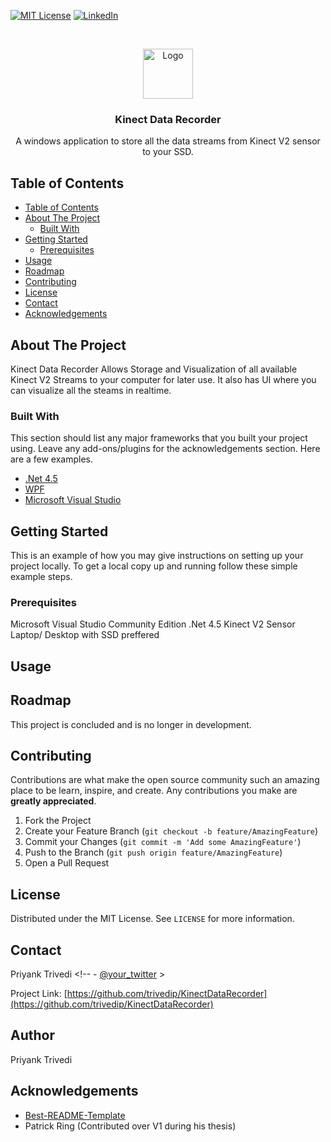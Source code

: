 
[![MIT License][license-shield]][license-url]
[![LinkedIn][linkedin-shield]][linkedin-url]



<!-- PROJECT LOGO -->
<br />
<p align="center">
  <a href="https://github.com/othneildrew/Best-README-Template">
    <img src="images/logo.png" alt="Logo" width="80" height="80">
  </a>

  <h3 align="center">Kinect Data Recorder</h3>

  <p align="center">
    A windows application to store all the data streams from Kinect V2 sensor to your SSD.
  </p>
</p>



<!-- TABLE OF CONTENTS -->
## Table of Contents

- [Table of Contents](#table-of-contents)
- [About The Project](#about-the-project)
  - [Built With](#built-with)
- [Getting Started](#getting-started)
  - [Prerequisites](#prerequisites)
- [Usage](#usage)
- [Roadmap](#roadmap)
- [Contributing](#contributing)
- [License](#license)
- [Contact](#contact)
- [Acknowledgements](#acknowledgements)


<!-- ABOUT THE PROJECT -->
## About The Project
Kinect Data Recorder Allows Storage and Visualization of all available Kinect V2 Streams to your computer for later use. It also has UI where you can visualize all the steams in realtime.

### Built With
This section should list any major frameworks that you built your project using. Leave any add-ons/plugins for the acknowledgements section. Here are a few examples.
* [.Net 4.5](https://visualstudio.microsoft.com/vs/community/)
* [WPF](https://visualstudio.microsoft.com/vs/community/)
* [Microsoft Visual Studio](https://visualstudio.microsoft.com/vs/community/)



<!-- GETTING STARTED -->
## Getting Started

This is an example of how you may give instructions on setting up your project locally.
To get a local copy up and running follow these simple example steps.

### Prerequisites

Microsoft Visual Studio Community Edition
.Net 4.5
Kinect V2 Sensor
Laptop/ Desktop with SSD preffered


<!-- USAGE EXAMPLES -->
## Usage



<!-- ROADMAP -->
## Roadmap

This project is concluded and is no longer in development.



<!-- CONTRIBUTING -->
## Contributing

Contributions are what make the open source community such an amazing place to be learn, inspire, and create. Any contributions you make are **greatly appreciated**.

1. Fork the Project
2. Create your Feature Branch (`git checkout -b feature/AmazingFeature`)
3. Commit your Changes (`git commit -m 'Add some AmazingFeature'`)
4. Push to the Branch (`git push origin feature/AmazingFeature`)
5. Open a Pull Request



<!-- LICENSE -->
## License

Distributed under the MIT License. See `LICENSE` for more information.



<!-- CONTACT -->
## Contact

Priyank Trivedi <!--  - [@your_twitter](https://twitter.com/your_username) >

Project Link: [https://github.com/trivedip/KinectDataRecorder](https://github.com/trivedip/KinectDataRecorder)


## Author
Priyank Trivedi


<!-- ACKNOWLEDGEMENTS -->
## Acknowledgements
* [Best-README-Template](https://github.com/othneildrew/Best-README-Template)
* Patrick Ring (Contributed over V1 during his thesis)




<!-- MARKDOWN LINKS & IMAGES -->
<!-- https://www.markdownguide.org/basic-syntax/#reference-style-links -->
[contributors-shield]: https://img.shields.io/github/contributors/othneildrew/Best-README-Template.svg?style=flat-square
[contributors-url]: https://github.com/othneildrew/Best-README-Template/graphs/contributors
[forks-shield]: https://img.shields.io/github/forks/othneildrew/Best-README-Template.svg?style=flat-square
[forks-url]: https://github.com/othneildrew/Best-README-Template/network/members
[stars-shield]: https://img.shields.io/github/stars/othneildrew/Best-README-Template.svg?style=flat-square
[stars-url]: https://github.com/othneildrew/Best-README-Template/stargazers
[issues-shield]: https://img.shields.io/github/issues/othneildrew/Best-README-Template.svg?style=flat-square
[issues-url]: https://github.com/othneildrew/Best-README-Template/issues
[license-shield]: https://img.shields.io/github/license/othneildrew/Best-README-Template.svg?style=flat-square
[license-url]: https://github.com/othneildrew/Best-README-Template/blob/master/LICENSE.txt
[linkedin-shield]: https://img.shields.io/badge/-LinkedIn-black.svg?style=flat-square&logo=linkedin&colorB=555
[linkedin-url]: www.linkedin.com/in/trivedipriyank
[product-screenshot]: images/screenshot.png